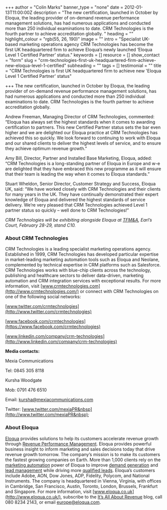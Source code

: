 +++
author = "Colin Marks"
banner_type = "none"
date = 2012-01-13T11:00:00Z
description = "The new certification, launched in October by Eloqua, the leading provider of on-demand revenue performance management solutions, has had numerous applications and conducted more than 250 individual examinations to date.  CRM Technologies is the fourth partner to achieve accreditation globally. "
heading = ""
highlight_colour = "rgb(55, 26, 190)"
image = ""
intro = "Specialist UK-based marketing operations agency CRM Technologies has become the first UK headquartered firm to achieve Eloqua’s newly launched ‘Eloqua Level 1 Certified Partner’ status."
keywords = []
resource = []
show_contact = "form"
slug = "crm-technologies-first-uk-headquartered-firm-achieve-new-eloqua-level-1-certified"
subheading = ""
tags = []
testimonial = ""
title = "CRM Technologies is first UK headquartered firm to achieve new 'Eloqua Level 1 Certified Partner' status"

+++
The new certification, launched in October by Eloqua, the leading provider of on-demand revenue performance management solutions, has had numerous applications and conducted more than 250 individual examinations to date. CRM Technologies is the fourth partner to achieve accreditation globally.

Andrew Freeman, Managing Director of CRM Technologies, commented: “Eloqua has always set the highest standards when it comes to awarding certification to partners. This new Certified Partner status sets the bar even higher and we are delighted our Eloqua practice at CRM Technologies has achieved this so quickly. We look forward to continuing to work with Eloqua and our shared clients to deliver the highest levels of service, and to ensure they achieve optimum revenue growth.”

Amy Bill, Director, Partner and Installed Base Marketing, Eloqua, added: “CRM Technologies is a long-standing partner of Eloqua in Europe and w-e are delighted that they have embraced this new programme as it will ensure that their team is leading the way when it comes to Eloqua standards.”

Stuart Wheldon, Senior Director, Customer Strategy and Success, Eloqua UK, said: “We have worked closely with CRM Technologies and their clients for many years in the UK. They have continually demonstrated their expert knowledge of Eloqua and delivered the highest standards of service delivery. We’re very pleased that CRM Technologies achieved Level 1 partner status so quickly – well done to CRM Technologies!”

_CRM Technologies will be exhibiting alongside Eloqua at_ [_TFM&A_](http://www.t-f-m.co.uk/)_, Earl’s Court, February 28-29, stand C10._


### About CRM Technologies

CRM Technologies is a leading specialist marketing operations agency. Established in 1999, CRM Technologies has developed particular expertise in market-leading marketing automation tools such as Eloqua and Neolane, complemented by technical expertise in CRM platforms such as Salesforce. CRM Technologies works with blue-chip clients across the technology, publishing and healthcare sectors to deliver data-driven, marketing automation and CRM integration services with exceptional results. For more information, visit [www.crmtechnologies.com](http://www.crmtechnologies.com/) or connect with CRM Technologies on one of the following social networks:

[www.twitter.com/crmtechnologies](http://www.twitter.com/crmtechnologies)

[www.facebook.com/crmtechnologies](https://www.facebook.com/crmtechnologies)

[www.linkedin.com/company/crm-technologies](http://www.linkedin.com/company/crm-technologies)

**Media contacts:**

Mexia Communications

Tel: 0845 305 8118

Kursha Woodgate

Mob: 0791 476 6510

Email: [kursha@mexiacommunications.com](mailto:kursha@mexiacommunications.com)

Twitter: [www.twitter.com/mexiaPR&nbsp](http://www.twitter.com/mexiaPR&nbsp);


### About Eloqua

[Eloqua](http://www.eloqua.com/) provides solutions to help its customers accelerate revenue growth through [Revenue Performance Management](http://www.eloqua.com/revenue-performance-management). Eloqua provides powerful business insight to inform marketing and sales decisions today that drive revenue growth tomorrow. The company’s mission is to make its customers the fastest growing companies on Earth. More than 1,000 clients rely on the [marketing automation](http://www.eloqua.com/topics/marketing-automation.html) power of Eloqua to improve [demand generation](http://www.eloqua.com/topics/demand-generation.html) and [lead management](http://www.eloqua.com/topics/lead-management.html) while driving more [qualified leads](http://www.eloqua.com/topics/qualified-leads.html). Eloqua’s customers include Adobe, AON, Dow Jones, ADP, Fidelity, Polycom, and National Instruments. The company is headquartered in Vienna, Virginia, with offices in Cambridge, San Francisco, Austin, Toronto, London, Brussels, Frankfurt and Singapore. For more information, visit [www.eloqua.co.uk](http://www.eloqua.co.uk/), subscribe to the [It’s All About Revenue](http://blog.eloqua.com/) blog, call 080 8234 2143, or email [europe@eloqua.com](https://mail.google.com/mail/?view=cm&fs=1&tf=1&to=europe@eloqua.com).